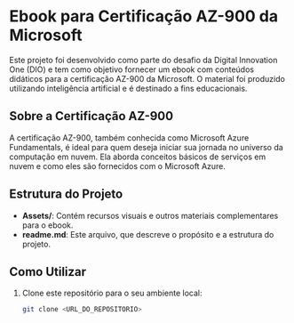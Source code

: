 # Ebook para Certificação AZ-900 da Microsoft

Este projeto foi desenvolvido como parte do desafio da Digital Innovation One (DIO) e tem como objetivo fornecer um ebook com conteúdos didáticos para a certificação AZ-900 da Microsoft. O material foi produzido utilizando inteligência artificial e é destinado a fins educacionais.

## Sobre a Certificação AZ-900

A certificação AZ-900, também conhecida como Microsoft Azure Fundamentals, é ideal para quem deseja iniciar sua jornada no universo da computação em nuvem. Ela aborda conceitos básicos de serviços em nuvem e como eles são fornecidos com o Microsoft Azure.

## Estrutura do Projeto

- **Assets/**: Contém recursos visuais e outros materiais complementares para o ebook.
- **readme.md**: Este arquivo, que descreve o propósito e a estrutura do projeto.

## Como Utilizar

1. Clone este repositório para o seu ambiente local:
   ```bash
   git clone <URL_DO_REPOSITORIO>